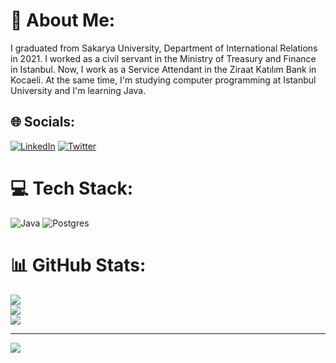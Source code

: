 # 💫 About Me:
I graduated from Sakarya University, Department of International Relations in 2021. I worked as a civil servant in the Ministry of Treasury and Finance in Istanbul. Now, I work as a Service Attendant in the Ziraat Katılım Bank in Kocaeli. At the same time, I'm studying computer programming at Istanbul University and I'm learning Java.<br>


## 🌐 Socials:
[![LinkedIn](https://img.shields.io/badge/LinkedIn-%230077B5.svg?logo=linkedin&logoColor=white)](https://linkedin.com/in/https://www.linkedin.com/in/yunus-emre-%C3%A7ift%C3%A7i/) [![Twitter](https://img.shields.io/badge/Twitter-%231DA1F2.svg?logo=Twitter&logoColor=white)](https://twitter.com/https://twitter.com/yemrec269) 

# 💻 Tech Stack:
![Java](https://img.shields.io/badge/java-%23ED8B00.svg?style=for-the-badge&logo=java&logoColor=white) ![Postgres](https://img.shields.io/badge/postgres-%23316192.svg?style=for-the-badge&logo=postgresql&logoColor=white)
# 📊 GitHub Stats:
![](https://github-readme-stats.vercel.app/api?username=yunus-emre-ciftci&theme=dark&hide_border=false&include_all_commits=true&count_private=true)<br/>
![](https://github-readme-streak-stats.herokuapp.com/?user=yunus-emre-ciftci&theme=dark&hide_border=false)<br/>
![](https://github-readme-stats.vercel.app/api/top-langs/?username=yunus-emre-ciftci&theme=dark&hide_border=false&include_all_commits=true&count_private=true&layout=compact)

---
[![](https://visitcount.itsvg.in/api?id=yunus-emre-ciftci&icon=0&color=0)](https://visitcount.itsvg.in)

<!-- Proudly created with GPRM ( https://gprm.itsvg.in ) -->
